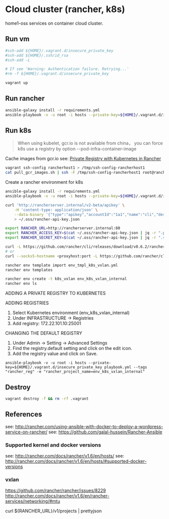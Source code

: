 # Cloud cluster (rancher, k8s)
home1-oss services on container cloud cluster.

## Run vm

```sh
#ssh-add ${HOME}/.vagrant.d/insecure_private_key
#ssh-add ${HOME}/.ssh/id_rsa
#ssh-add -L

# If see 'Warning: Authentication failure. Retrying...'
#rm -f ${HOME}/.vagrant.d/insecure_private_key

vagrant up
```

## Run rancher

```sh
ansible-galaxy install -r requirements.yml
ansible-playbook -v -u root -i hosts --private-key=${HOME}/.vagrant.d/insecure_private_key playbook.yml
```

## Run k8s

> When using kubelet, gcr.io is not available from china，
> you can force k8s use a registry by option --pod-infra-container-image

Cache images from gcr.io
see: [Private Registry with Kubernetes in Rancher](http://rancher.com/docs/rancher/v1.6/en/kubernetes/private-registry/)
```sh
vagrant ssh-config rancherhost1 > /tmp/ssh-config-rancherhost1
cat pull_gcr_images.sh | ssh -F /tmp/ssh-config-rancherhost1 root@rancherhost1
```

Create a rancher environment for k8s
```sh
ansible-galaxy install -r requirements.yml
ansible-playbook -v -u root -i hosts --private-key=${HOME}/.vagrant.d/insecure_private_key playbook.yml --tags "docker,docker_config,rancher_server"

curl 'http://rancherserver.internal/v2-beta/apikey' \
    -H 'content-type: application/json' \
    --data-binary '{"type":"apikey","accountId":"1a1","name":"cli","description":"","created":null,"kind":null,"removeTime":null,"removed":null,"uuid":null}' \
    > ~/.oss/rancher-api-key.json

export RANCHER_URL=http://rancherserver.internal:80
export RANCHER_ACCESS_KEY=$(cat ~/.oss/rancher-api-key.json | jq -r ".publicValue")
export RANCHER_SECRET_KEY=$(cat ~/.oss/rancher-api-key.json | jq -r ".secretValue")

curl -L https://github.com/rancher/cli/releases/download/v0.6.2/rancher-darwin-amd64-v0.6.2.tar.xz | tar --strip-components=2 -xJ -C /usr/local/bin
# or
curl --socks5-hostname <proxyhost:port -L https://github.com/rancher/cli/releases/download/v0.6.2/rancher-darwin-amd64-v0.6.2.tar.xz | tar --strip-components=2 -xJ -C /usr/local/bin

rancher env template import env_tmpl_k8s_vxlan.yml
rancher env templates

rancher env create -t k8s_vxlan env_k8s_vxlan_internal
rancher env ls
```

ADDING A PRIVATE REGISTRY TO KUBERNETES

ADDING REGISTRIES
1. Select Kubernetes environment (env_k8s_vxlan_internal)
2. Under INFRASTRUCTURE -> Registries
3. Add registry: 172.22.101.10:25001

CHANGING THE DEFAULT REGISTRY
1. Under Admin -> Setting -> Advanced Settings
2. Find the registry.default setting and click on the edit icon.
3. Add the registry value and click on Save.

```
ansible-playbook -v -u root -i hosts --private-key=${HOME}/.vagrant.d/insecure_private_key playbook.yml --tags "rancher_reg" -e "rancher_project_name=env_k8s_vxlan_internal"
```

## Destroy

```sh
vagrant destroy -f && rm -rf .vagrant
```

## References

see: http://rancher.com/using-ansible-with-docker-to-deploy-a-wordpress-service-on-rancher/
see: https://github.com/galal-hussein/Rancher-Ansible

### Supported kernel and docker versions
see: http://rancher.com/docs/rancher/v1.6/en/hosts/
see: http://rancher.com/docs/rancher/v1.6/en/hosts/#supported-docker-versions

### vxlan
https://github.com/rancher/rancher/issues/8229
http://rancher.com/docs/rancher/v1.6/en/rancher-services/networking/#mtu


curl ${RANCHER_URL}/v1/projects | prettyjson
